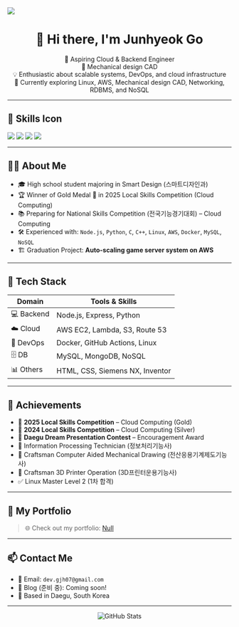 <img src="https://capsule-render.vercel.app/api?type=venom&color=0:EEFF00,100:a82da8&height=300&section=header&text=Go%20Junhyeok&fontSize=90" />

<!-- README.md -->

<h1 align="center">👋 Hi there, I'm Junhyeok Go</h1>
<p align="center">
  🚀 Aspiring Cloud & Backend Engineer<br/>
  🚀 Mechanical design CAD<br/>
  💡 Enthusiastic about scalable systems, DevOps, and cloud infrastructure<br/>
  🌱 Currently exploring Linux, AWS, Mechanical design CAD, Networking, RDBMS, and NoSQL
</p>

---
## 🚀 Skills Icon
<img src="https://img.shields.io/badge/AWS-FFA500?style=flat&logo=amazonaws&logoColor=white"/> <img src="https://img.shields.io/badge/MySQL-4479A1?style=flat&logo=mysql&logoColor=white"/> <img src="https://img.shields.io/badge/Docker-2496ED?style=flat&logo=docker&logoColor=white"/> <img src="https://img.shields.io/badge/GitHub-181717?style=flat&logo=github&logoColor=white"/>
 
---

## 🧑‍💻 About Me

- 🎓 High school student majoring in Smart Design (스마트디자인과)
- 🏆 Winner of Gold Medal 🥇 in 2025 Local Skills Competition (Cloud Computing)
- 📚 Preparing for National Skills Competition (전국기능경기대회) – Cloud Computing
- 🛠 Experienced with: `Node.js`, `Python`, `C`, `C++`, `Linux`, `AWS`, `Docker`, `MySQL`, `NoSQL`
- 🏗️ Graduation Project: **Auto-scaling game server system on AWS**

---

## 🔧 Tech Stack

| Domain | Tools & Skills |
|--------|----------------|
| 💻 Backend | Node.js, Express, Python |
| ☁️ Cloud | AWS EC2, Lambda, S3, Route 53 |
| 🐳 DevOps | Docker, GitHub Actions, Linux |
| 🗄️ DB | MySQL, MongoDB, NoSQL |
| 📊 Others | HTML, CSS, Siemens NX, Inventor |

---

## 🏅 Achievements

- 🥇 **2025 Local Skills Competition** – Cloud Computing (Gold)
- 🥈 **2024 Local Skills Competition** – Cloud Computing (Silver)
- 🏅 **Daegu Dream Presentation Contest** – Encouragement Award
- 🧾 Information Processing Technician (정보처리기능사)
- 🧾 Craftsman Computer Aided Mechanical Drawing (전산응용기계제도기능사)
- 🧾 Craftsman 3D Printer Operation (3D프린터운용기능사)
- ✅ Linux Master Level 2 (1차 합격)

---

## 📂 My Portfolio

> 🌐 Check out my portfolio: [Null](Null)

---

## 📫 Contact Me

- 📧 Email: `dev.gjh07@gmail.com`
- 💬 Blog (준비 중): Coming soon!
- 📍 Based in Daegu, South Korea

---

<p align="center">
  <img src="https://github-readme-stats.vercel.app/api?username=gjh07&show_icons=true&theme=radical" alt="GitHub Stats" />
</p>
